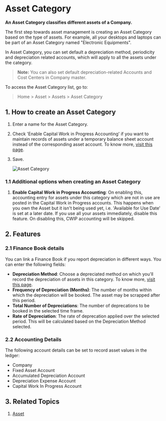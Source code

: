  <!-- add-breadcrumbs -->
# Asset Category

**An Asset Category classifies different assets of a Company.**

The first step towards asset management is creating an Asset Category based on the type of assets. For example, all your desktops and laptops can be part of an Asset Category named "Electronic Equipments".

In Asset Category, you can set default a depreciation method, periodicity and depreciation related accounts, which will apply to all the assets under the category.

> **Note:** You can also set default depreciation-related Accounts and Cost Centers in Company master.

To access the Asset Category list, go to:
> Home > Asset > Assets > Asset Category

## 1. How to create an Asset Category
1. Enter a name for the Asset Category.
1. Check 'Enable Capital Work in Progress Accounting' if you want to maintain records of assets under a temporary balance sheet account instead of the corresponding asset account. To know more, [visit this page](/docs/user/manual/en/asset/purchasing-an-asset).
1. Save.

    ![Asset Category](/docs/v12/assets/img/asset/asset-category.png)

### 1.1 Additional options when creating an Asset Category
1. **Enable Capital Work in Progress Accounting**: On enabling this, accounting entry for assets under this category which are not in use are posted in the Capital Work in Progress accounts. This happens when you own the Asset but it isn't being used yet, i.e. 'Available for Use Date' is set at a later date. If you use all your assets immediately, disable this feature. On disabling this, CWIP accounting will be skipped.

## 2. Features
### 2.1 Finance Book details
You can link a Finance Book if you report depreciation in different ways. You can enter the following fields:

* **Depreciation Method**: Choose a depreciated method on which you'll record the depreciation of assets in this category. To know more, [visit this page](/docs/user/manual/en/asset/asset-depreciation).
* **Frequency of Depreciation (Months)**: The number of months within which the depreciation will be booked. The asset may be scrapped after this period.
* **Total Number of Depreciations**: The number of deprecations to be booked in the selected time frame.
* **Rate of Depreciation**: The rate of deprecation applied over the selected period. This will be calculated based on the Depreciation Method selected.

### 2.2 Accounting Details

The following account details can be set to record asset values in the ledger: 

* Company
* Fixed Asset Account
* Accumulated Depreciation Account
* Depreciation Expense Account
* Capital Work In Progress Account

## 3. Related Topics
1. [Asset](/docs/user/manual/en/asset/asset)
